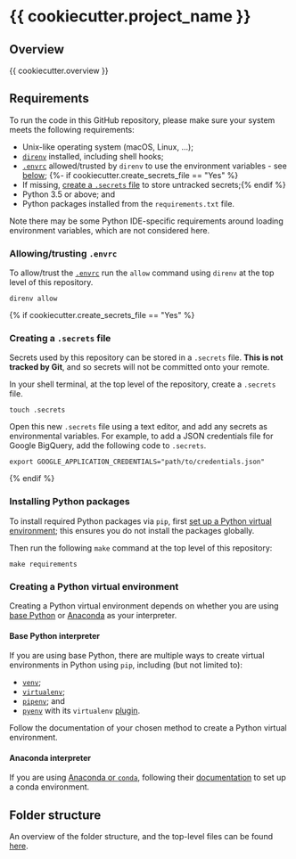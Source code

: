 # {{ cookiecutter.project_name }}

## Overview

{{ cookiecutter.overview }}

## Requirements

To run the code in this GitHub repository, please make sure your system meets the following requirements:

* Unix-like operating system (macOS, Linux, …);
* [`direnv`](https://direnv.net/) installed, including shell hooks;
* [`.envrc`](.envrc) allowed/trusted by `direnv` to use the environment variables - see
[below](#allowingtrusting-envrc);
{%- if cookiecutter.create_secrets_file == "Yes" %}
* If missing, [create a `.secrets` file](#creating-a-secrets-file) to store untracked secrets;{% endif %}
* Python 3.5 or above; and
* Python packages installed from the `requirements.txt` file.

Note there may be some Python IDE-specific requirements around loading environment variables, which are not considered
here.

### Allowing/trusting `.envrc`

To allow/trust the [`.envrc`](.envrc) run the `allow` command using `direnv` at the top level of this repository.

```shell script
direnv allow
```
{% if cookiecutter.create_secrets_file == "Yes" %}
### Creating a `.secrets` file

Secrets used by this repository can be stored in a `.secrets` file. **This is not tracked by Git**, and so secrets will
not be committed onto your remote.

In your shell terminal, at the top level of the repository, create a `.secrets` file.

```shell script
touch .secrets
```

Open this new `.secrets` file using a text editor, and add any secrets as environmental variables. For example, to add
a JSON credentials file for Google BigQuery, add the following code to `.secrets`.

```shell script
export GOOGLE_APPLICATION_CREDENTIALS="path/to/credentials.json"
```
{% endif %}
### Installing Python packages

To install required Python packages via `pip`, first [set up a Python virtual
environment](#creating-a-python-virtual-environment); this ensures you do not install the packages globally.

Then run the following `make` command at the top level of this repository:

```shell script
make requirements
```

### Creating a Python virtual environment

Creating a Python virtual environment depends on whether you are using [base Python](#base-python-interpreter) or
[Anaconda](#anaconda-interpreter) as your interpreter.

#### Base Python interpreter

If you are using base Python, there are multiple ways to create virtual environments in Python using `pip`, including
(but not limited to):

* [`venv`](https://docs.python.org/3/tutorial/venv.html);
* [`virtualenv`](https://virtualenv.pypa.io/en/stable/);
* [`pipenv`](https://github.com/pypa/pipenv); and
* [`pyenv`](https://github.com/pyenv/pyenv) with its `virtualenv` [plugin](https://github.com/pyenv/pyenv-virtualenv).

Follow the documentation of your chosen method to create a Python virtual environment.

#### Anaconda interpreter

If you are using [Anaconda or `conda`](https://www.anaconda.com/), following their
[documentation](https://docs.conda.io/projects/conda/en/latest/user-guide/tasks/manage-environments.html) to set up a
conda environment.

## Folder structure

An overview of the folder structure, and the top-level files can be found [here](docs/structure/README.md).
